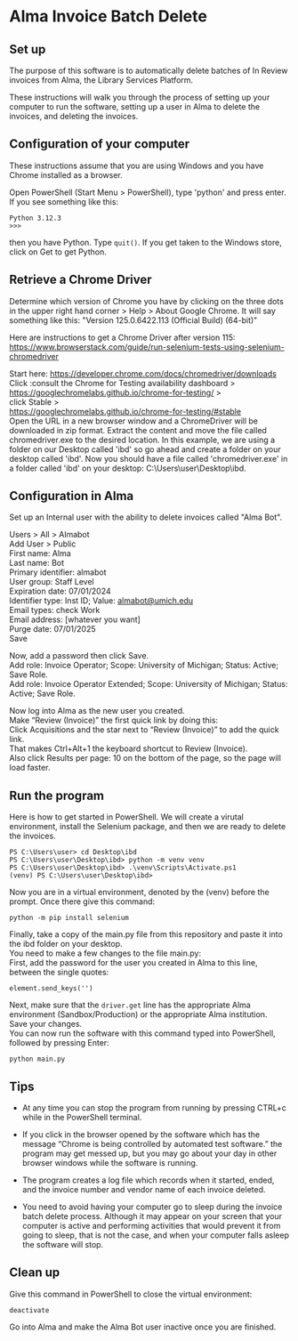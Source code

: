# Alma Invoice Batch Delete

## Set up
The purpose of this software is to automatically delete batches of In Review invoices from Alma, the Library Services Platform.

These instructions will walk you through the process of setting up your computer to run the software, setting up a user in Alma to delete the invoices, and deleting the invoices.

## Configuration of your computer
These instructions assume that you are using Windows and you have Chrome installed as a browser.

Open PowerShell (Start Menu > PowerShell), type 'python' and press enter.
If you see something like this:
```
Python 3.12.3
>>>
```

then you have Python. Type ```quit()```. If you get taken to the Windows store, click on Get to get Python.

## Retrieve a Chrome Driver
Determine which version of Chrome you have by clicking on the three dots in the upper right hand corner > Help > About Google Chrome. It will say something like this: "Version 125.0.6422.113 (Official Build) (64-bit)"

Here are instructions to get a Chrome Driver after version 115:  
https://www.browserstack.com/guide/run-selenium-tests-using-selenium-chromedriver  

Start here: https://developer.chrome.com/docs/chromedriver/downloads  
Click :consult the Chrome for Testing availability dashboard >   
https://googlechromelabs.github.io/chrome-for-testing/ >  
click Stable >  
https://googlechromelabs.github.io/chrome-for-testing/#stable  
Open the URL in a new browser window and a ChromeDriver will be downloaded in zip format. Extract the content and move the file called chromedriver.exe to the desired location. In this example, we are using a folder on our Desktop called 'ibd' so go ahead and create a folder on your desktop called 'ibd'. Now you should have a file called 'chromedriver.exe' in a folder called 'ibd' on your desktop: C:\Users\user\Desktop\ibd.

## Configuration in Alma
Set up an Internal user with the ability to delete invoices called "Alma Bot".

Users > All > Almabot  
Add User > Public  
First name: Alma  
Last name: Bot  
Primary identifier: almabot  
User group: Staff Level  
Expiration date: 07/01/2024  
Identifier type: Inst ID; Value: almabot@umich.edu  
Email types: check Work  
Email address: [whatever you want]  
Purge date: 07/01/2025  
Save

Now, add a password then click Save.  
Add role: Invoice Operator; Scope: University of Michigan; Status: Active; Save Role.  
Add role: Invoice Operator Extended; Scope: University of Michigan; Status: Active; Save Role.  

Now log into Alma as the new user you created.  
Make “Review (Invoice)” the first quick link by doing this:  
Click Acquisitions and the star next to “Review (Invoice)” to add the quick link.  
That makes Ctrl+Alt+1 the keyboard shortcut to Review (Invoice).  
Also click Results per page: 10 on the bottom of the page, so the page will load faster.  

## Run the program
Here is how to get started in PowerShell. We will create a virutal environment, install the Selenium package, and then we are ready to delete the invoices.

```
PS C:\Users\user> cd Desktop\ibd
PS C:\Users\user\Desktop\ibd> python -m venv venv
PS C:\Users\user\Desktop\ibd> .\venv\Scripts\Activate.ps1
(venv) PS C:\Users\user\Desktop\ibd>
```
Now you are in a virtual environment, denoted by the (venv) before the prompt. Once there give this command:
```
python -m pip install selenium
```

Finally, take a copy of the main.py file from this repository and paste it into the ibd folder on your desktop.  
You need to make a few changes to the file main.py:  
First, add the password for the user you created in Alma to this line, between the single quotes:
```
element.send_keys('')
```
Next, make sure that the ```driver.get``` line has the appropriate Alma environment (Sandbox/Production) or the appropriate Alma institution.  
Save your changes.  
You can now run the software with this command typed into PowerShell, followed by pressing Enter:
```
python main.py
```

## Tips
- At any time you can stop the program from running by pressing CTRL+c while in the PowerShell terminal.

- If you click in the browser opened by the software which has the message “Chrome is being controlled by automated test software.” the program may get messed up, but you may go about your day in other browser windows while the software is running.

- The program creates a log file which records when it started, ended, and the invoice number and vendor name of each invoice deleted.

- You need to avoid having your computer go to sleep during the invoice batch delete process. Although it may appear on your screen that your computer is active and performing activities that would prevent it from going to sleep, that is not the case, and when your computer falls asleep the software will stop.

## Clean up
Give this command in PowerShell to close the virtual environment:
```
deactivate
```
Go into Alma and make the Alma Bot user inactive once you are finished.
